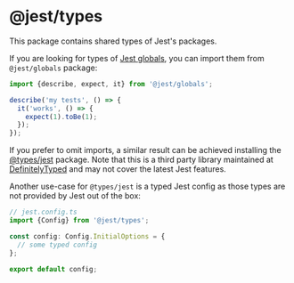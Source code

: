 # @jest/types

This package contains shared types of Jest's packages.

If you are looking for types of [Jest globals](https://jestjs.io/docs/api), you can import them from
`@jest/globals` package:

```ts
import {describe, expect, it} from '@jest/globals';

describe('my tests', () => {
  it('works', () => {
    expect(1).toBe(1);
  });
});
```

If you prefer to omit imports, a similar result can be achieved installing
the [@types/jest](https://npmjs.com/package/@types/jest) package. Note that this is a third party
library maintained
at [DefinitelyTyped](https://github.com/DefinitelyTyped/DefinitelyTyped/tree/master/types/jest) and
may not cover the latest Jest features.

Another use-case for `@types/jest` is a typed Jest config as those types are not provided by Jest
out of the box:

```ts
// jest.config.ts
import {Config} from '@jest/types';

const config: Config.InitialOptions = {
  // some typed config
};

export default config;
```
